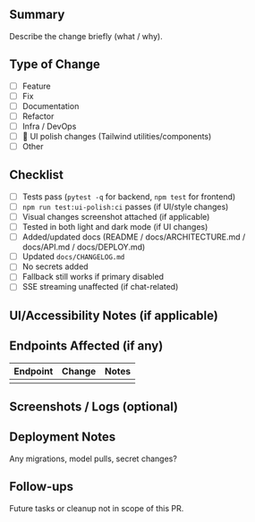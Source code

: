 ## Summary
Describe the change briefly (what / why).

## Type of Change
- [ ] Feature
- [ ] Fix
- [ ] Documentation
- [ ] Refactor
- [ ] Infra / DevOps
- [ ] 🎨 UI polish changes (Tailwind utilities/components)
- [ ] Other

## Checklist
- [ ] Tests pass (`pytest -q` for backend, `npm test` for frontend)
- [ ] `npm run test:ui-polish:ci` passes (if UI/style changes)
- [ ] Visual changes screenshot attached (if applicable)
- [ ] Tested in both light and dark mode (if UI changes)
- [ ] Added/updated docs (README / docs/ARCHITECTURE.md / docs/API.md / docs/DEPLOY.md)
- [ ] Updated `docs/CHANGELOG.md`
- [ ] No secrets added
- [ ] Fallback still works if primary disabled
- [ ] SSE streaming unaffected (if chat-related)

## UI/Accessibility Notes (if applicable)
<!-- Anything to watch for: animations, motion-reduced fallbacks, contrast, keyboard navigation? -->

## Endpoints Affected (if any)
| Endpoint | Change | Notes |
|----------|--------|-------|
|          |        |       |

## Screenshots / Logs (optional)

## Deployment Notes
Any migrations, model pulls, secret changes?

## Follow-ups
Future tasks or cleanup not in scope of this PR.
